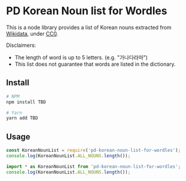 # PD Korean Noun list for Wordles

This is a node library provides a list of Korean nouns extracted from [Wikidata], under [CC0].

Disclaimers:

- The length of word is up to 5 letters. (e.g. "가나다라마")
- This list does not guarantee that words are listed in the dictionary.

## Install

```sh
# NPM
npm install TBD

# Yarn
yarn add TBD
```

## Usage

```javascript
const KoreanNounList = require('pd-korean-noun-list-for-wordles');
console.log(KoreanNounList.ALL_NOUNS.length());
```

```typescript
import * as KoreanNounList from 'pd-korean-noun-list-for-wordles';
console.log(KoreanNounList.ALL_NOUNS.length());
```

[wikidata]: https://www.wikidata.org/wiki/Wikidata:Copyright
[cc0]: https://www.wikidata.org/wiki/WD:CC0
[wikidata query service]: https://query.wikidata.org/
